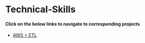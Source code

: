 # Technical-Skills

#### Click on the below links to navigate to corresponding projects
- [AWS + ETL](./AWS+ETL)
